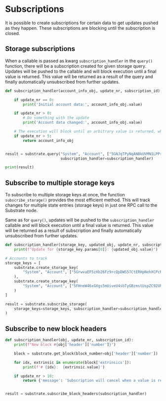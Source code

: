# Subscriptions

It is possible to create subscriptions for certain data to get updates pushed as they happen. These subscriptions are 
blocking until the subscription is closed.

## Storage subscriptions

When a callable is passed as kwarg `subscription_handler` in the `query()` function, there will be a subscription 
created for given storage query. Updates will be pushed to the callable and will block execution until a final value 
is returned. This value will be returned as a result of the query and finally automatically unsubscribed from further 
updates.

```python
def subscription_handler(account_info_obj, update_nr, subscription_id):

    if update_nr == 0:
        print('Initial account data:', account_info_obj.value)

    if update_nr > 0:
        # Do something with the update
        print('Account data changed:', account_info_obj.value)

    # The execution will block until an arbitrary value is returned, which will be the result of the `query`
    if update_nr > 5:
        return account_info_obj


result = substrate.query("System", "Account", ["5GNJqTPyNqANBkUVMN1LPPrxXnFouWXoe2wNSmmEoLctxiZY"],
                         subscription_handler=subscription_handler)

print(result)
```

## Subscribe to multiple storage keys 

To subscribe to multiple storage keys at once, the function `subscribe_storage()` provides the most efficient method.
This will track changes for multiple state entries (storage keys) in just one RPC call to the Substrate node.

Same as for `query()`, updates will be pushed to the `subscription_handler` callable and will block execution until 
a final value is returned. This value will be returned as a result of subscription and finally automatically
unsubscribed from further updates.

```python
def subscription_handler(storage_key, updated_obj, update_nr, subscription_id):
    print(f"Update for {storage_key.params[0]}: {updated_obj.value}")

# Accounts to track
storage_keys = [
    substrate.create_storage_key(
        "System", "Account", ["5GrwvaEF5zXb26Fz9rcQpDWS57CtERHpNehXCPcNoHGKutQY"]
    ),
    substrate.create_storage_key(
        "System", "Account", ["5FHneW46xGXgs5mUiveU4sbTyGBzmstUspZC92UhjJM694ty"]
    )
]

result = substrate.subscribe_storage(
    storage_keys=storage_keys, subscription_handler=subscription_handler
)
```

## Subscribe to new block headers

```python
def subscription_handler(obj, update_nr, subscription_id):
    print(f"New block #{obj['header']['number']}")

    block = substrate.get_block(block_number=obj['header']['number'])

    for idx, extrinsic in enumerate(block['extrinsics']):
        print(f'# {idx}:  {extrinsic.value}')

    if update_nr > 10:
        return {'message': 'Subscription will cancel when a value is returned', 'updates_processed': update_nr}


result = substrate.subscribe_block_headers(subscription_handler)
```
